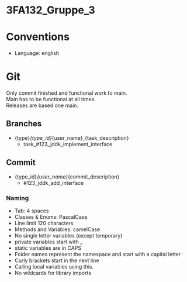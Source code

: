 # 3FA132_Gruppe_3


# Conventions
- Language: english

# Git
Only commit finished and functional work to main. <br/>
Main has to be functional at all times. <br/>
Releases are based one main.
## Branches
- {type}_{type_id}_{user_name}_{task_description}
  - task_#123_jddk_implement_interface

## Commit
- {type_id}_{user_name}_{commit_description}
  - #123_jddk_add_interface

### Naming 
- Tab: 4 spaces
- Classes & Enums: PascalCase
- Line limit 120 characters
- Methods and Variables: camelCase
- No single letter variables (except temporary)
- private variables start with _
- static variables are in CAPS
- Folder names represent the namespace and start with a capital letter
- Curly brackets start in the next line
- Calling local variables using this.
- No wildcards for library imports
